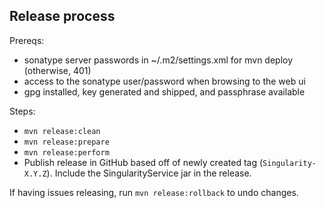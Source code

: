 ## Release process

Prereqs:
- sonatype server passwords in ~/.m2/settings.xml for mvn deploy (otherwise, 401)
- access to the sonatype user/password when browsing to the web ui
- gpg installed, key generated and shipped, and passphrase available 

Steps:
- `mvn release:clean`
- `mvn release:prepare`
- `mvn release:perform`
- Publish release in GitHub based off of newly created tag (`Singularity-X.Y.Z`). Include the SingularityService jar in the release.

If having issues releasing, run `mvn release:rollback` to undo changes.

